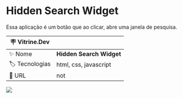 # Hidden Search Widget

Essa aplicação é um botão que ao clicar, abre uma janela de pesquisa.

| :placard: Vitrine.Dev |     |
| -------------  | --- |
| :sparkles: Nome        | **Hidden Search Widget**
| :label: Tecnologias | html, css, javascript
| :rocket: URL         | not

<!-- Inserir imagem com a #vitrinedev ao final do link -->
![](https://user-images.githubusercontent.com/72042885/210365399-2353c841-be9a-4b1b-be5a-19e2719bffeb.JPG#vitrinedev)



